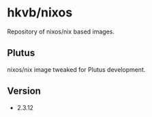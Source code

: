 # hkvb/nixos

Repository of nixos/nix based images.

## Plutus

nixos/nix image tweaked for Plutus development.

## Version

* 2.3.12
